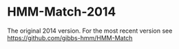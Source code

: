 # HMM-Match-2014

The original 2014 version. For the most recent version see https://github.com/gibbs-hmm/HMM-Match

